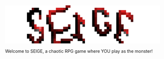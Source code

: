 ![alt text](https://github.com/VultureMeat359/SEIGE/blob/master/Label.png)


Welcome to SEIGE, a chaotic RPG game where YOU play as the monster!
